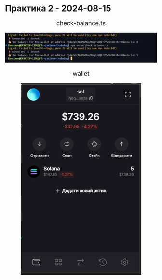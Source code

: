 # Практика 2 - 2024-08-15

<div align="center">
  <p style="font-size:20px;">check-balance.ts</p>

  <img src="./img/check-balance.png" alt="Example Image" style="width:900px;"/>
</div>
<div align="center">
  <p style="font-size:20px;">wallet</p>

  <img src="./img/wallet.png" alt="Example Image" style="width:400px;"/>
</div>